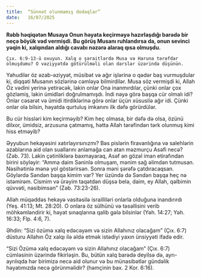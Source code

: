 ```yaml
---
title:  “Sünnət olunmamış dodaqlar”
date:   16/07/2025
---
```


**Rəbb həqiqətən Musaya Onun həyata keçirməyə hazırlaşdığı barədə bir neçə böyük vəd vermişdi. Bu görüş Musanı ruhlandırsa da, onun sevinci yəqin ki, xalqından aldığı cavabı nəzərə alaraq qısa olmuşdu.**

`Çıx. 6:9-13-ü oxuyun. Xalq o şəraitlərdə Musa və Haruna tərəfdar olmuşdumu? O vəziyyətdə götürülməli olan dərslər üzərində düşünün.`

Yəhudilər öz əzab-əziyyət, müsibət və ağır işlərinə o qədər baş vurmuşdular ki, diqqəti Musanın sözlərinə cəmləyə bilmirdilər. Musa söz vermişdi ki, Allah Öz vədini yerinə yetirəcək, lakin onlar Ona inanmırdılar, çünki onlar çox gözləmiş, lakin ümidləri doğrulmamışdı. İndi nəyə görə başqa cür olmalı idi? Onlar cəsarət və ümidi itirdiklərinə görə onlar üçün xüsusilə ağır idi. Çünki onlar ola bilsin, həyatda qurtuluş imkanını ilk dəfə görürdülər.

Bu cür hissləri kim keçirməyib? Kim heç olmasa, bir dəfə də olsa, özünü dilxor, ümidsiz, arzusuna çatmamış, hətta Allah tərəfindən tərk olunmuş kimi hiss etməyib?

Əyyubun hekayəsini xatırlayırsınızmı? Bəs pislərin firavanlığına və salehlərin əzablarına aid olan suallarını anlamağa can atan məzmurçu Asəfi necə? (Zəb. 73). Lakin çətinliklərə baxmayaraq, Asəf ən gözəl iman etirafından birini söyləyir: “Amma daim Səninlə olmuşam, mənim sağ əlimdən tutmusan. Nəsihətinlə mənə yol göstərirsən. Sonra məni şərəfə çatdıracaqsan. Göylərdə Səndən başqa kimim var? Yer üzündə də Səndən başqa heç nə istəmirəm. Cismim və ürəyim taqətdən düşsə belə, daim, ey Allah, qəlbimin qüvvəti, nəsibimsən” (Zəb. 73:23-26).

Allah müqəddəs hekayə vasitəsilə israilliləri onlarla olduğuna inandırırdı (Yeş. 41:13; Mt. 28:20). O onlara öz sülhünü və təsəllisini verib möhkəmləndirir ki, həyat sınaqlarına qalib gələ bilsinlər (Yəh. 14:27; Yəh. 16:33; Flp. 4:6, 7).

Əhdin: “Sizi özümə xalq edəcəyəm və sizin Allahınız olacağam” (Çıx. 6:7) düsturu Allahın Öz xalqı ilə əldə etmək istədiyi yaxın ünsiyyəti ifadə edir.

“Sizi Özümə xalq edəcəyəm və sizin Allahınız olacağam” (Çıx. 6:7) cümləsinin üzərində fikirləşin. Bu, bütün xalq barədə deyilsə də, ayrı-ayrılıqda hər birimizə necə aid olunur və bu münasibətlər gündəlik həyatımızda necə görünməlidir? (həmçinin bax. 2 Kor. 6:16).